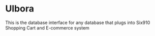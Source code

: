 # Ulbora
This is the database interface for any database that plugs into Six910 Shopping Cart and E-commerce system
